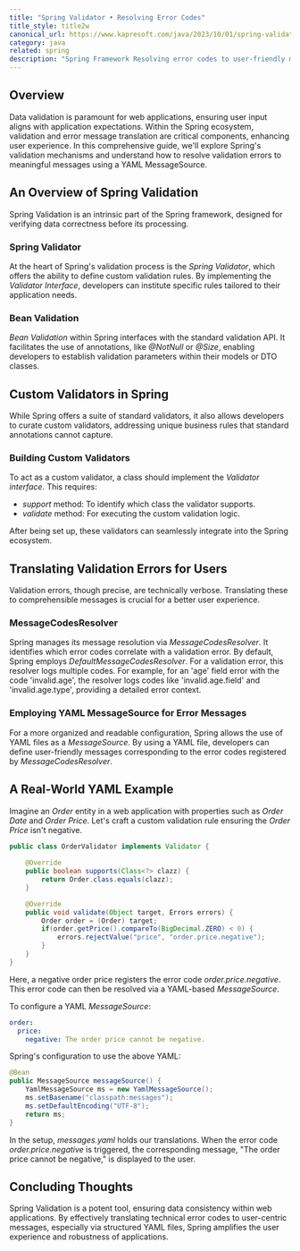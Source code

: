 ```yaml
---
title: "Spring Validator • Resolving Error Codes"
title_style: title2w
canonical_url: https://www.kapresoft.com/java/2023/10/01/spring-validator-resolving-error-codes.html
category: java
related: spring
description: "Spring Framework Resolving error codes to user-friendly messages with YAML MessageSource. Master data consistency in web apps."
---
```


## Overview

Data validation is paramount for web applications, ensuring user input aligns with application expectations. Within the Spring ecosystem, validation and error message translation are critical components, enhancing user experience.<!--excerpt--> In this comprehensive guide, we'll explore Spring's validation mechanisms and understand how to resolve validation errors to meaningful messages using a YAML MessageSource.

## An Overview of Spring Validation

Spring Validation is an intrinsic part of the Spring framework, designed for verifying data correctness before its processing.

### **Spring Validator**
At the heart of Spring's validation process is the _Spring Validator_, which offers the ability to define custom validation rules. By implementing the _Validator Interface_, developers can institute specific rules tailored to their application needs.

### **Bean Validation**
_Bean Validation_ within Spring interfaces with the standard validation API. It facilitates the use of annotations, like _@NotNull_ or _@Size_, enabling developers to establish validation parameters within their models or DTO classes.

## Custom Validators in Spring

While Spring offers a suite of standard validators, it also allows developers to curate custom validators, addressing unique business rules that standard annotations cannot capture.

### **Building Custom Validators**
To act as a custom validator, a class should implement the _Validator interface_. This requires:

- _support_ method: To identify which class the validator supports.
- _validate_ method: For executing the custom validation logic.

After being set up, these validators can seamlessly integrate into the Spring ecosystem.

## Translating Validation Errors for Users

Validation errors, though precise, are technically verbose. Translating these to comprehensible messages is crucial for a better user experience.

### **MessageCodesResolver**
Spring manages its message resolution via _MessageCodesResolver_. It identifies which error codes correlate with a validation error. By default, Spring employs _DefaultMessageCodesResolver_. For a validation error, this resolver logs multiple codes. For example, for an 'age' field error with the code 'invalid.age', the resolver logs codes like 'invalid.age.field' and 'invalid.age.type', providing a detailed error context.

### **Employing YAML MessageSource for Error Messages**
For a more organized and readable configuration, Spring allows the use of YAML files as a _MessageSource_. By using a YAML file, developers can define user-friendly messages corresponding to the error codes registered by _MessageCodesResolver_.

## A Real-World YAML Example

Imagine an _Order_ entity in a web application with properties such as _Order Date_ and _Order Price_. Let's craft a custom validation rule ensuring the _Order Price_ isn't negative.

```java
public class OrderValidator implements Validator {
    
    @Override
    public boolean supports(Class<?> clazz) {
        return Order.class.equals(clazz);
    }

    @Override
    public void validate(Object target, Errors errors) {
        Order order = (Order) target;
        if(order.getPrice().compareTo(BigDecimal.ZERO) < 0) {
            errors.rejectValue("price", "order.price.negative");
        }
    }
}
```

Here, a negative order price registers the error code _order.price.negative_. This error code can then be resolved via a YAML-based _MessageSource_.

To configure a YAML _MessageSource_:

```yaml
order:
  price:
    negative: The order price cannot be negative.
```

Spring's configuration to use the above YAML:

```java
@Bean
public MessageSource messageSource() {
    YamlMessageSource ms = new YamlMessageSource();
    ms.setBasename("classpath:messages");
    ms.setDefaultEncoding("UTF-8");
    return ms;
}
```

In the setup, _messages.yaml_ holds our translations. When the error code _order.price.negative_ is triggered, the corresponding message, "The order price cannot be negative," is displayed to the user.

## Concluding Thoughts

Spring Validation is a potent tool, ensuring data consistency within web applications. By effectively translating technical error codes to user-centric messages, especially via structured YAML files, Spring amplifies the user experience and robustness of applications.
